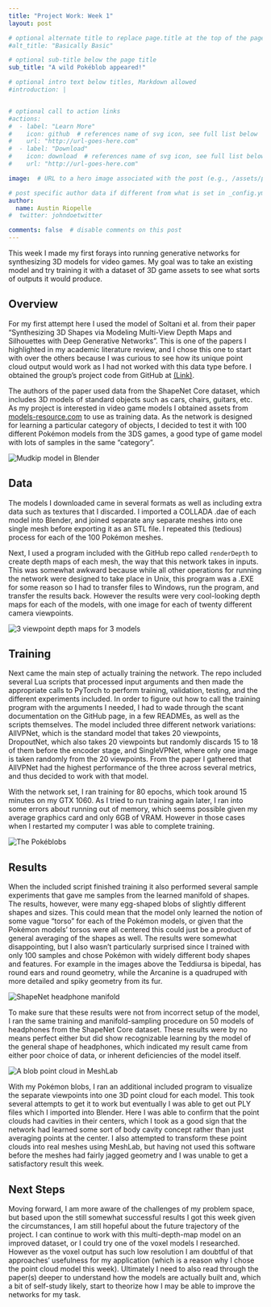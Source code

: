 ```yaml
---
title: "Project Work: Week 1"
layout: post

# optional alternate title to replace page.title at the top of the page
#alt_title: "Basically Basic"

# optional sub-title below the page title
sub_title: "A wild Pokéblob appeared!"

# optional intro text below titles, Markdown allowed
#introduction: |


# optional call to action links
#actions:
#  - label: "Learn More"
#    icon: github  # references name of svg icon, see full list below
#    url: "http://url-goes-here.com"
#  - label: "Download"
#    icon: download  # references name of svg icon, see full list below
#    url: "http://url-goes-here.com"

image:  # URL to a hero image associated with the post (e.g., /assets/page-pic.jpg)

# post specific author data if different from what is set in _config.yml
author:
  name: Austin Riopelle
#  twitter: johndoetwitter

comments: false  # disable comments on this post
---
```

This week I made my first forays into running generative networks for synthesizing 3D models for video games. My goal was to take an existing model and try training it with a dataset of 3D game assets to see what sorts of outputs it would produce.

## Overview


For my first attempt here I used the model of Soltani et al. from their paper “Synthesizing 3D Shapes via Modeling Multi-View Depth Maps and Silhouettes with Deep Generative Networks”. This is one of the papers I highlighted in my academic literature review, and I chose this one to start with over the others because I was curious to see how its unique point cloud output would work as I had not worked with this data type before. I obtained the group’s project code from GitHub at [(Link)](https://github.com/Amir-Arsalan/Synthesize3DviaDepthOrSil).

The authors of the paper used data from the ShapeNet Core dataset, which includes 3D models of standard objects such as cars, chairs, guitars, etc. As my project is interested in video game models I obtained assets from [models-resource.com](https://www.models-resource.com/) to use as training data. As the network is designed for learning a particular category of objects, I decided to test it with 100 different Pokémon models from the 3DS games, a good type of game model with lots of samples in the same “category”.

![Mudkip model in Blender](http://project-rodin.org/pics/mudkip.png)

## Data

The models I downloaded came in several formats as well as including extra data such as textures that I discarded. I imported a COLLADA .dae of each model into Blender, and joined separate any separate meshes into one single mesh before exporting it as an STL file. I repeated this (tedious) process for each of the 100 Pokémon meshes.

Next, I used a program included with the GitHub repo called `renderDepth` to create depth maps of each mesh, the way that this network takes in inputs. This was somewhat awkward because while all other operations for running the network were designed to take place in Unix, this program was a .EXE for some reason so I had to transfer files to Windows, run the program, and transfer the results back. However the results were very cool-looking depth maps for each of the models, with one image for each of twenty different camera viewpoints.

![3 viewpoint depth maps for 3 models](http://project-rodin.org/pics/pokemon1.png)

## Training

Next came the main step of actually training the network. The repo included several Lua scripts that processed input arguments and then made the appropriate calls to PyTorch to perform training, validation, testing, and the different experiments included. In order to figure out how to call the training program with the arguments I needed, I had to wade through the scant documentation on the GitHub page, in a few READMEs, as well as the scripts themselves. The model included three different network variations: AllVPNet, which is the standard model that takes 20 viewpoints, DropoutNet, which also takes 20 viewpoints but randomly discards 15 to 18 of them before the encoder stage, and SingleVPNet, where only one image is taken randomly from the 20 viewpoints. From the paper I gathered that AllVPNet had the highest performance of the three across several metrics, and thus decided to work with that model.

With the network set, I ran training for 80 epochs, which took around 15 minutes on my GTX 1060. As I tried to run training again later, I ran into some errors about running out of memory, which seems possible given my average graphics card and only 6GB of VRAM. However in those cases when I restarted my computer I was able to complete training.

![The Pokéblobs](http://project-rodin.org/pics/VP-0.png)

## Results

When the included script finished training it also performed several sample experiments that gave me samples from the learned manifold of shapes. The results, however, were many egg-shaped blobs of slightly different shapes and sizes. This could mean that the model only learned the notion of some vague “torso” for each of the Pokémon models, or given that the Pokémon models’ torsos were all centered this could just be a product of general averaging of the shapes as well. The results were somewhat disappointing, but I also wasn’t particularly surprised since I trained with only 100 samples and chose Pokémon with widely different body shapes and features. For example in the images above the Teddiursa is bipedal, has round ears and round geometry, while the Arcanine is a quadruped with more detailed and spiky geometry from its fur.

![ShapeNet headphone manifold](http://project-rodin.org/pics/VP-0-Headphones.png)

To make sure that these results were not from incorrect setup of the model, I ran the same training and manifold-sampling procedure on 50 models of headphones from the ShapeNet Core dataset. These results were by no means perfect either but did show recognizable learning by the model of the general shape of headphones, which indicated my result came from either poor choice of data, or inherent deficiencies of the model itself.

![A blob point cloud in MeshLab](http://project-rodin.org/pics/points1.png)

With my Pokémon blobs, I ran an additional included program to visualize the separate viewpoints into one 3D point cloud for each model. This took several attempts to get it to work but eventually I was able to get out PLY files which I imported into Blender. Here I was able to confirm that the point clouds had cavities in their centers, which I took as a good sign that the network had learned some sort of body cavity concept rather than just averaging points at the center. I also attempted to transform these point clouds into real meshes using MeshLab, but having not used this software before the meshes had fairly jagged geometry and I was unable to get a satisfactory result this week.

## Next Steps

Moving forward, I am more aware of the challenges of my problem space, but based upon the still somewhat successful results I got this week given the circumstances, I am still hopeful about the future trajectory of the project. I can continue to work with this multi-depth-map model on an improved dataset, or I could try one of the voxel models I researched. However as the voxel output has such low resolution I am doubtful of that approaches’ usefulness for my application (which is a reason why I chose the point cloud model this week). Ultimately I need to also read through the paper(s) deeper to understand how the models are actually built and, which a bit of self-study likely, start to theorize how I may be able to improve the networks for my task.
